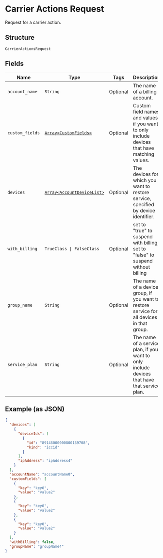
# Carrier Actions Request

Request for a carrier action.

## Structure

`CarrierActionsRequest`

## Fields

| Name | Type | Tags | Description |
|  --- | --- | --- | --- |
| `account_name` | `String` | Optional | The name of a billing account. |
| `custom_fields` | [`Array<CustomFields>`](../../doc/models/custom-fields.md) | Optional | Custom field names and values, if you want to only include devices that have matching values. |
| `devices` | [`Array<AccountDeviceList>`](../../doc/models/account-device-list.md) | Optional | The devices for which you want to restore service, specified by device identifier. |
| `with_billing` | `TrueClass \| FalseClass` | Optional | set to "true" to suspend with billing, set to "false" to suspend without billing |
| `group_name` | `String` | Optional | The name of a device group, if you want to restore service for all devices in that group. |
| `service_plan` | `String` | Optional | The name of a service plan, if you want to only include devices that have that service plan. |

## Example (as JSON)

```json
{
  "devices": [
    {
      "deviceIds": [
        {
          "id": "89148000000800139708",
          "kind": "iccid"
        }
      ],
      "ipAddress": "ipAddress4"
    }
  ],
  "accountName": "accountName0",
  "customFields": [
    {
      "key": "key0",
      "value": "value2"
    },
    {
      "key": "key0",
      "value": "value2"
    },
    {
      "key": "key0",
      "value": "value2"
    }
  ],
  "withBilling": false,
  "groupName": "groupName4"
}
```

